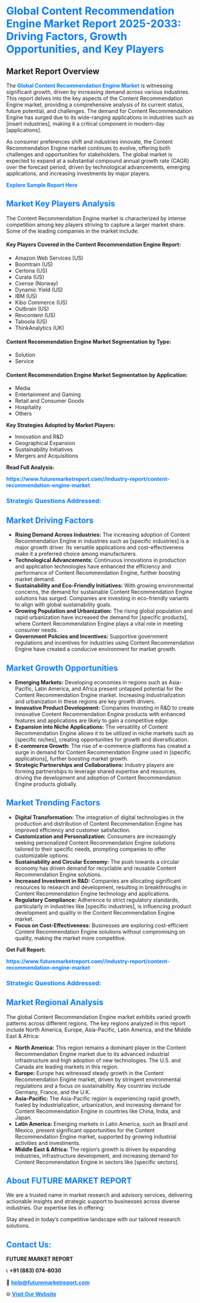 <h1 style="color: #007BFF;">Global Content Recommendation Engine Market Report 2025-2033: Driving Factors, Growth Opportunities, and Key Players</h1>

<section id="overview">
<h2>Market Report Overview</h2>
<p>The <a href="https://www.futuremarketreport.com//industry-report/content-recommendation-engine-market" style="color: #007BFF; text-decoration: none;"><strong>Global Content Recommendation Engine Market</strong></a> is witnessing significant growth, driven by increasing demand across various industries. This report delves into the key aspects of the Content Recommendation Engine market, providing a comprehensive analysis of its current status, future potential, and challenges. The demand for Content Recommendation Engine has surged due to its wide-ranging applications in industries such as [insert industries], making it a critical component in modern-day [applications].</p>
<p>As consumer preferences shift and industries innovate, the Content Recommendation Engine market continues to evolve, offering both challenges and opportunities for stakeholders. The global market is expected to expand at a substantial compound annual growth rate (CAGR) over the forecast period, driven by technological advancements, emerging applications, and increasing investments by major players.</p>
</section>

<section id="overview">
<p><a href="https://www.futuremarketreport.com//request-sample/reportId=45974" style="color: #007BFF; text-decoration: none;"><strong>Explore Sample Report Here</strong></a></p>
</section>

<section id="key-players">
<h2 style="color: #007BFF;">Market Key Players Analysis</h2>
<p>The Content Recommendation Engine market is characterized by intense competition among key players striving to capture a larger market share. Some of the leading companies in the market include:</p>
<h4>Key Players Covered in the Content Recommendation Engine Report:</h4>
<ul><li>Amazon Web Services (US)</li><li>Boomtrain (US)</li><li>Certona (US)</li><li>Curata (US)</li><li>Cxense (Norway)</li><li>Dynamic Yield (US)</li><li>IBM (US)</li><li>Kibo Commerce (US)</li><li>Outbrain (US)</li><li>Revcontent (US)</li><li>Taboola (US)</li><li>ThinkAnalytics (UK)</li></ul>
<h4>Content Recommendation Engine Market Segmentation by Type:</h4>
<ul><li>Solution</li><li>Service</li></ul>

<h4>Content Recommendation Engine Market Segmentation by Application:</h4>
<ul><li>Media</li><li>Entertainment and Gaming</li><li>Retail and Consumer Goods</li><li>Hospitality</li><li>Others</li></ul>
<p><strong>Key Strategies Adopted by Market Players:</strong></p>
<ul>
<li>Innovation and R&D</li>
<li>Geographical Expansion</li>
<li>Sustainability Initiatives</li>
<li>Mergers and Acquisitions</li>
</ul>
</section>

<section>
<p><strong>Read Full Analysis: </strong></p><a href="https://www.futuremarketreport.com//industry-report/content-recommendation-engine-market" style="color: #007BFF; text-decoration: none;"><strong>https://www.futuremarketreport.com//industry-report/content-recommendation-engine-market</strong></a>
<h3 style="color: #007BFF;">Strategic Questions Addressed:</h3>
</section>

<section id="driving-factors">
<h2 style="color: #007BFF;">Market Driving Factors</h2>
<ul>
<li><strong>Rising Demand Across Industries:</strong> The increasing adoption of Content Recommendation Engine in industries such as [specific industries] is a major growth driver. Its versatile applications and cost-effectiveness make it a preferred choice among manufacturers.</li>
<li><strong>Technological Advancements:</strong> Continuous innovations in production and application technologies have enhanced the efficiency and performance of Content Recommendation Engine, further boosting market demand.</li>
<li><strong>Sustainability and Eco-Friendly Initiatives:</strong> With growing environmental concerns, the demand for sustainable Content Recommendation Engine solutions has surged. Companies are investing in eco-friendly variants to align with global sustainability goals.</li>
<li><strong>Growing Population and Urbanization:</strong> The rising global population and rapid urbanization have increased the demand for [specific products], where Content Recommendation Engine plays a vital role in meeting consumer needs.</li>
<li><strong>Government Policies and Incentives:</strong> Supportive government regulations and incentives for industries using Content Recommendation Engine have created a conducive environment for market growth.</li>
</ul>
</section>

<section id="growth-opportunities">
<h2 style="color: #007BFF;">Market Growth Opportunities</h2>
<ul>
<li><strong>Emerging Markets:</strong> Developing economies in regions such as Asia-Pacific, Latin America, and Africa present untapped potential for the Content Recommendation Engine market. Increasing industrialization and urbanization in these regions are key growth drivers.</li>
<li><strong>Innovative Product Development:</strong> Companies investing in R&D to create innovative Content Recommendation Engine products with enhanced features and applications are likely to gain a competitive edge.</li>
<li><strong>Expansion into Niche Applications:</strong> The versatility of Content Recommendation Engine allows it to be utilized in niche markets such as [specific niches], creating opportunities for growth and diversification.</li>
<li><strong>E-commerce Growth:</strong> The rise of e-commerce platforms has created a surge in demand for Content Recommendation Engine used in [specific applications], further boosting market growth.</li>
<li><strong>Strategic Partnerships and Collaborations:</strong> Industry players are forming partnerships to leverage shared expertise and resources, driving the development and adoption of Content Recommendation Engine products globally.</li>
</ul>
</section>

<section id="trending-factors">
<h2 style="color: #007BFF;">Market Trending Factors</h2>
<ul>
<li><strong>Digital Transformation:</strong> The integration of digital technologies in the production and distribution of Content Recommendation Engine has improved efficiency and customer satisfaction.</li>
<li><strong>Customization and Personalization:</strong> Consumers are increasingly seeking personalized Content Recommendation Engine solutions tailored to their specific needs, prompting companies to offer customizable options.</li>
<li><strong>Sustainability and Circular Economy:</strong> The push towards a circular economy has driven demand for recyclable and reusable Content Recommendation Engine solutions.</li>
<li><strong>Increased Investment in R&D:</strong> Companies are allocating significant resources to research and development, resulting in breakthroughs in Content Recommendation Engine technology and applications.</li>
<li><strong>Regulatory Compliance:</strong> Adherence to strict regulatory standards, particularly in industries like [specific industries], is influencing product development and quality in the Content Recommendation Engine market.</li>
<li><strong>Focus on Cost-Effectiveness:</strong> Businesses are exploring cost-efficient Content Recommendation Engine solutions without compromising on quality, making the market more competitive.</li>
</ul>
</section>

<section>
<p><strong>Get Full Report: </strong></p><a href="https://www.futuremarketreport.com//industry-report/content-recommendation-engine-market" style="color: #007BFF; text-decoration: none;"><strong>https://www.futuremarketreport.com//industry-report/content-recommendation-engine-market</strong></a>
<h3 style="color: #007BFF;">Strategic Questions Addressed:</h3>
</section>


<section id="regional-analysis">
<h2 style="color: #007BFF;">Market Regional Analysis</h2>
<p>The global Content Recommendation Engine market exhibits varied growth patterns across different regions. The key regions analyzed in this report include North America, Europe, Asia-Pacific, Latin America, and the Middle East & Africa:</p>
<ul>
<li><strong>North America:</strong> This region remains a dominant player in the Content Recommendation Engine market due to its advanced industrial infrastructure and high adoption of new technologies. The U.S. and Canada are leading markets in this region.</li>
<li><strong>Europe:</strong> Europe has witnessed steady growth in the Content Recommendation Engine market, driven by stringent environmental regulations and a focus on sustainability. Key countries include Germany, France, and the U.K.</li>
<li><strong>Asia-Pacific:</strong> The Asia-Pacific region is experiencing rapid growth, fueled by industrialization, urbanization, and increasing demand for Content Recommendation Engine in countries like China, India, and Japan.</li>
<li><strong>Latin America:</strong> Emerging markets in Latin America, such as Brazil and Mexico, present significant opportunities for the Content Recommendation Engine market, supported by growing industrial activities and investments.</li>
<li><strong>Middle East & Africa:</strong> The region’s growth is driven by expanding industries, infrastructure development, and increasing demand for Content Recommendation Engine in sectors like [specific sectors].</li>
</ul>
</section>

<footer>
<h2 style="color: #007BFF;">About FUTURE MARKET REPORT</h2>
<p>We are a trusted name in market research and advisory services, delivering actionable insights and strategic support to businesses across diverse industries. Our expertise lies in offering:</p>

<p>Stay ahead in today’s competitive landscape with our tailored research solutions.</p>

<h2 style="color: #007BFF;">Contact Us:</h2>
<p><strong>FUTURE MARKET REPORT</strong></p>
<p>📞 <strong>+91 (883) 074-8030</strong></p>
<p>📧 <strong><a href="mailto:help@futuremarketreport.com" style="color: #007BFF;">help@futuremarketreport.com</a></strong></p>
<p>🌐 <strong><a href="https://www.futuremarketreport.com/" style="color: #007BFF;">Visit Our Website</a></strong></p>
</footer>